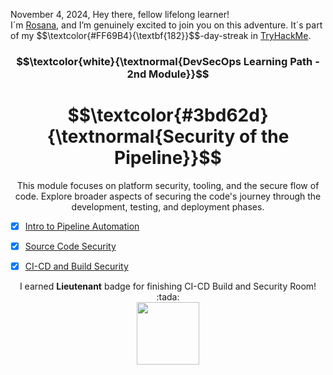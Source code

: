 <p align="left">November 4, 2024, Hey there, fellow lifelong learner!<br>
I´m <a href="https://www.linkedin.com/in/rosanafssantos/">Rosana</a>, and I’m genuinely excited to join you on this adventure. It´s part of my $$\textcolor{#FF69B4}{\textbf{182}}$$-day-streak in  <a href="https://tryhackme.com/r/p/Rosana">TryHackMe</a>.</p>

<h3 align="center"> $$\textcolor{white}{\textnormal{DevSecOps Learning Path - 2nd Module}}$$ </h3>
<h1 align="center"> $$\textcolor{#3bd62d}{\textnormal{Security of the Pipeline}}$$ </h1>

<p align="center">This module focuses on platform security, tooling, and the secure flow of code. Explore broader aspects of securing the code's journey through the development, testing, and deployment phases.</p>

- [x] <a href="https://github.com/RosanaFSS/TryHackMe/blob/DevSecOps/4.2.%20Container%20Security%2C%20Intro%20to%20Docker.md">Intro to Pipeline Automation</a>
- [x] <a href="https://github.com/RosanaFSS/TryHackMe/blob/DevSecOps/4.3.%20Container%20Security%2C%20Intro%20to%20Kubernetes.md">Source Code Security</a>
- [x] <a href="https://github.com/RosanaFSS/TryHackMe/blob/DevSecOps/2.3.%20CI-CD%20and%20Build%20Security.md">CI-CD and Build Security</a>


<p align="center">I earned <strong>Lieutenant</strong> badge for finishing CI-CD Build and Security Room! :tada: <br>
                 <img width="100x" src="https://github.com/user-attachments/assets/485f3b2a-3dc4-4874-bd16-003f933a6362"></p>
